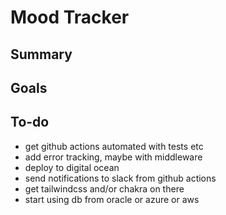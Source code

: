 # Mood Tracker

## Summary

## Goals

## To-do

- get github actions automated with tests etc
- add error tracking, maybe with middleware
- deploy to digital ocean
- send notifications to slack from github actions
- get tailwindcss and/or chakra on there
- start using db from oracle or azure or aws
